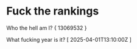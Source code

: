 # Fuck the rankings

Who the hell am I?
{ 13069532 }

What fucking year is it?
[ 2025-04-01T13:10:00Z ]
